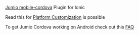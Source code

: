 
[Jumio mobile-cordova](https://github.com/Jumio/mobile-cordova) Plugin for Ionic

Read this for [Platform Customization](https://github.com/Jumio/mobile-cordova#customization) is possible

To get Jumio Cordova working on Android check out this [FAQ](https://github.com/Jumio/mobile-cordova#faq)
